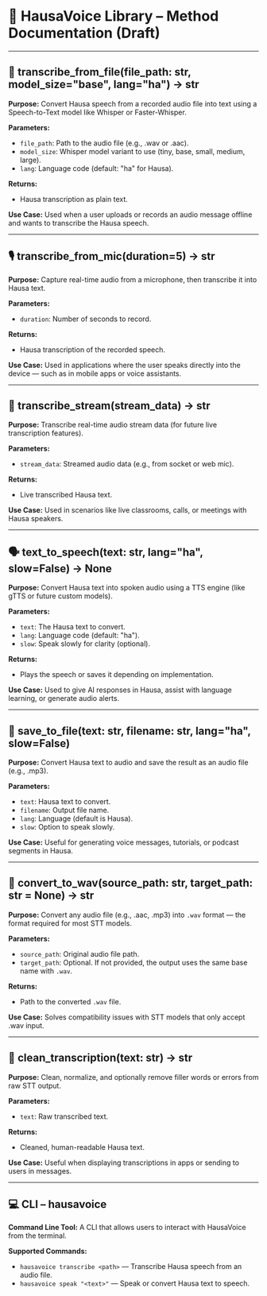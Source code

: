 # 📘 HausaVoice Library – Method Documentation (Draft)

---

## 🔡 transcribe_from_file(file_path: str, model_size="base", lang="ha") → str

**Purpose:**
Convert Hausa speech from a recorded audio file into text using a Speech-to-Text model like Whisper or Faster-Whisper.

**Parameters:**

- `file_path`: Path to the audio file (e.g., .wav or .aac).
- `model_size`: Whisper model variant to use (tiny, base, small, medium, large).
- `lang`: Language code (default: "ha" for Hausa).

**Returns:**

- Hausa transcription as plain text.

**Use Case:**
Used when a user uploads or records an audio message offline and wants to transcribe the Hausa speech.

---

## 🎙️ transcribe_from_mic(duration=5) → str

**Purpose:**
Capture real-time audio from a microphone, then transcribe it into Hausa text.

**Parameters:**

- `duration`: Number of seconds to record.

**Returns:**

- Hausa transcription of the recorded speech.

**Use Case:**
Used in applications where the user speaks directly into the device — such as in mobile apps or voice assistants.

---

## 🔄 transcribe_stream(stream_data) → str

**Purpose:**
Transcribe real-time audio stream data (for future live transcription features).

**Parameters:**

- `stream_data`: Streamed audio data (e.g., from socket or web mic).

**Returns:**

- Live transcribed Hausa text.

**Use Case:**
Used in scenarios like live classrooms, calls, or meetings with Hausa speakers.

---

## 🗣️ text_to_speech(text: str, lang="ha", slow=False) → None

**Purpose:**
Convert Hausa text into spoken audio using a TTS engine (like gTTS or future custom models).

**Parameters:**

- `text`: The Hausa text to convert.
- `lang`: Language code (default: "ha").
- `slow`: Speak slowly for clarity (optional).

**Returns:**

- Plays the speech or saves it depending on implementation.

**Use Case:**
Used to give AI responses in Hausa, assist with language learning, or generate audio alerts.

---

## 💾 save_to_file(text: str, filename: str, lang="ha", slow=False)

**Purpose:**
Convert Hausa text to audio and save the result as an audio file (e.g., .mp3).

**Parameters:**

- `text`: Hausa text to convert.
- `filename`: Output file name.
- `lang`: Language (default is Hausa).
- `slow`: Option to speak slowly.

**Use Case:**
Useful for generating voice messages, tutorials, or podcast segments in Hausa.

---

## 🔄 convert_to_wav(source_path: str, target_path: str = None) → str

**Purpose:**
Convert any audio file (e.g., .aac, .mp3) into `.wav` format — the format required for most STT models.

**Parameters:**

- `source_path`: Original audio file path.
- `target_path`: Optional. If not provided, the output uses the same base name with `.wav`.

**Returns:**

- Path to the converted `.wav` file.

**Use Case:**
Solves compatibility issues with STT models that only accept .wav input.

---

## 🧹 clean_transcription(text: str) → str

**Purpose:**
Clean, normalize, and optionally remove filler words or errors from raw STT output.

**Parameters:**

- `text`: Raw transcribed text.

**Returns:**

- Cleaned, human-readable Hausa text.

**Use Case:**
Useful when displaying transcriptions in apps or sending to users in messages.

---

## 💻 CLI – hausavoice

**Command Line Tool:**
A CLI that allows users to interact with HausaVoice from the terminal.

**Supported Commands:**

- `hausavoice transcribe <path>` — Transcribe Hausa speech from an audio file.
- `hausavoice speak "<text>"` — Speak or convert Hausa text to speech.
